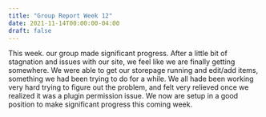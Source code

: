 ```yaml
---
title: "Group Report Week 12"
date: 2021-11-14T00:00:00-04:00
draft: false
---
```


This week. our group made significant progress. After a little bit of stagnation and issues with our site, we feel like we are finally getting somewhere. We were able to get our storepage running and edit/add items, something we had been trying to do for a while. We all hade been working very hard trying to figure out the problem, and felt very relieved once we realized it was a plugin permission issue. We now are setup in a good position to make significant progress this coming week. 
